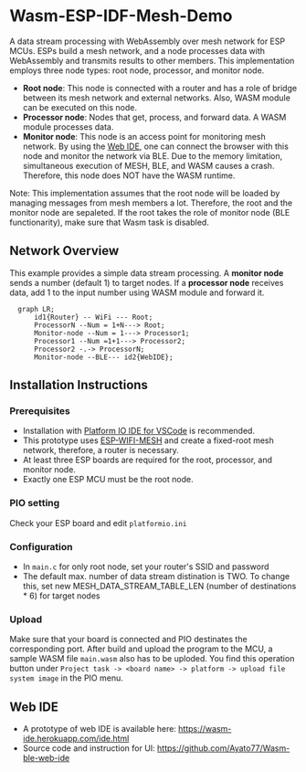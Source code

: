 # Wasm-ESP-IDF-Mesh-Demo
A data stream processing with WebAssembly over mesh network for ESP MCUs. ESPs build a mesh network, and a node processes data with WebAssembly and transmits results to other members. This implementation employs three node types: root node, processor, and monitor node.
- **Root node**: This node is connected with a router and has a role of bridge between its mesh network and external networks. Also, WASM module can be executed on this node.
- **Processor node**: Nodes that get, process, and forward data. A WASM module processes data.
- **Monitor node**: This node is an access point for monitoring mesh network. By using the [Web IDE](https://wasm-ide.herokuapp.com/ide.html), one can connect the browser with this node and monitor the network via BLE. Due to the memory limitation, simultaneous execution of MESH, BLE, and WASM causes a crash. Therefore, this node does NOT have the WASM runtime.

Note: This implementation assumes that the root node will be loaded by managing messages from mesh members a lot. Therefore, the root and the monitor node are sepaleted. If the root takes the role of monitor node (BLE functionarity), make sure that Wasm task is disabled.

## Network Overview
This example provides a simple data stream processing. A **monitor node** sends a number (default 1) to target nodes. If a **processor node** receives data, add 1 to the input number using WASM module and forward it. 
```mermaid
  graph LR;
      id1{Router} -- WiFi --- Root;
      ProcessorN --Num = 1+N---> Root;
      Monitor-node --Num = 1---> Processor1;
      Processor1 --Num =1+1---> Processor2;
      Processor2 -.-> ProcessorN;
      Monitor-node --BLE--- id2{WebIDE};
```
## Installation Instructions
### Prerequisites
- Installation with [Platform IO IDE for VSCode](https://docs.platformio.org/en/stable/integration/ide/vscode.html) is recommended. 
- This prototype uses [ESP-WIFI-MESH](https://docs.espressif.com/projects/esp-idf/en/stable/esp32/api-guides/esp-wifi-mesh.html) and create a fixed-root mesh network, therefore, a router is necessary. 
- At least three ESP boards are required for the root, processor, and monitor node.
- Exactly one ESP MCU must be the root node.

### PIO setting
Check your ESP board and edit `platformio.ini`

### Configuration
- In `main.c` for only root node, set your router's SSID and password
- The default max. number of data stream distination is TWO. To change this, set new MESH_DATA_STREAM_TABLE_LEN (number of destinations * 6) for target nodes

### Upload
Make sure that your board is connected and PIO destinates the corresponding port. After build and upload the program to the MCU, a sample WASM file `main.wasm` also has to be uploded. You find this operation button under `Project task -> <board name> -> platform -> upload file system image` in the PIO menu.

## Web IDE
- A prototype of web IDE is available here: https://wasm-ide.herokuapp.com/ide.html
- Source code and instruction for UI: https://github.com/Ayato77/Wasm-ble-web-ide
